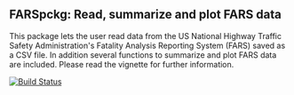 ## FARSpckg: Read, summarize and plot FARS data

This package lets the user read data from the US National Highway Traffic Safety Administration's Fatality Analysis Reporting System (FARS) saved as a CSV file. In addition several functions to summarize and plot FARS data are included. Please read the vignette for further information.

[![Build Status](https://travis-ci.org/MW89/FARSpckg.svg?branch=master)](https://travis-ci.org/MW89/FARSpckg)
